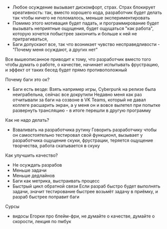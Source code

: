 - Любое осуждение вызывает дискомфорт, страх. Страх блокирует креативность: так, вместо хорошего кода, разработчик будет делать так чтобы ничего не поломалось, меньше экспериментировать
- Помимо этого мотивация будет падать, и программирование будет вызывать неприятные ощущения, будет ощущаться "как работа", которую хочется побыстрее закончить и больше к ней не притрагиваться, 
- Баги допускают все, так что возникает чувство несправедливости - "Почему меня осуждают, а других нет"

Все вышеописанное приводит к тому, что разработчик вместо того чтобы думать о работе, о качестве, начинает испытывать фрустрацию, и эффект от таких бесед будет прямо противоположный

Почему баги это ок?
- Баги есть везде: 
Взять например игры, Cyberpunk на релизе была неиграбельна, сейчас все докрутили 
Недавно меня как раз отчитывали за баги на созвоне в VK Teams, который не давал коллеге расшарить экран, а у меня он и вовсе вылетел при попытке развернуть трансляцию - в итоге перешли в другую программу


Как не надо делать?
- Взваливать на разработчика рутину 
Говорить разработчику чтобы он самостоятельно тестировал свой функционл, вызывает у разработчика ощущение скуки, фрустрации, теряется ощущение творчества, работа скатывается в скуку

Как улучшить качество?
- Не осуждать разрабов 
- Меньше задачи 
- Меньше дедлайнов 
- Баги как метрика, выстраивать процесс 
- Быстрый цикл обратной связи 
Если разраб быстро будет выполнять задачи, значит тестирование быстрее возьмёт задачу в приёмку, и разраб быстрее поправит баги 

Сурсы 
- видосы Егорки про блейм-фри, не думайте о качестве, думайте о скорости, лекция по пмбук 

